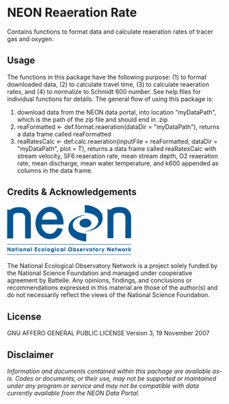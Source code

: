NEON Reaeration Rate
================

<!-- README.md is generated from README.Rmd. Please edit that file -->
<!-- ****** Description ****** -->
Contains functions to format data and calculate reaeration rates of tracer gas and oxygen.

<!-- ****** Usage ****** -->
Usage
-----

The functions in this package have the following purpose: (1) to format downloaded data, (2) to calculate travel time, (3) to calculate reaeration rates, and (4) to normalize to Schmidt 600 number. See help files for individual functions for details. The general flow of using this package is:

1.  download data from the NEON data portal, into location "myDataPath", which is the path of the zip file and should end in .zip
2.  reaFormatted &lt;- def.format.reaeration(dataDir = "myDataPath"), returns a data frame called reaFormatted
3.  reaRatesCalc &lt;- def.calc.reaeration(inputFile = reaFormatted, dataDir = "myDataPath", plot = T), returns a data frame called reaRatesCalc with stream velocity, SF6 reaeration rate, mean stream depth, O2 reaeration rate, mean discharge, mean water temperature, and k600 appended as columns in the data frame.

<!-- ****** Acknowledgements ****** -->
Credits & Acknowledgements
--------------------------

<!-- HTML tags to produce image, resize, add hyperlink. -->
<!-- ONLY WORKS WITH HTML or GITHUB documents -->
<a href="http://www.neonscience.org/"> <img src="logo.png" width="300px" /> </a>

<!-- Acknowledgements text -->
The National Ecological Observatory Network is a project solely funded by the National Science Foundation and managed under cooperative agreement by Battelle. Any opinions, findings, and conclusions or recommendations expressed in this material are those of the author(s) and do not necessarily reflect the views of the National Science Foundation.

<!-- ****** License ****** -->
License
-------

GNU AFFERO GENERAL PUBLIC LICENSE Version 3, 19 November 2007

<!-- ****** Disclaimer ****** -->
Disclaimer
----------

*Information and documents contained within this pachage are available as-is. Codes or documents, or their use, may not be supported or maintained under any program or service and may not be compatible with data currently available from the NEON Data Portal.*
